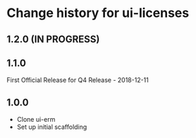# Change history for ui-licenses

## 1.2.0 (IN PROGRESS)

## 1.1.0
First Official Release for Q4 Release - 2018-12-11

## 1.0.0
* Clone ui-erm
* Set up initial scaffolding
